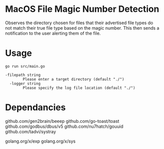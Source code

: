 # MacOS File Magic Number Detection

Observes the directory chosen for files that their advertised file types do not match their true file type based on the magic number. This then sends a notification to the user alerting them of the file.




# Usage

```
go run src/main.go

```

```
-filepath string
        Please enter a target directory (default "./")
  -logger string
        Please specify the log file location (default "./")
```


# Dependancies

github.com/gen2brain/beeep
github.com/go-toast/toast
github.com/godbus/dbus/v5
github.com/nu7hatch/gouuid
github.com/tadvi/systray

golang.org/x/exp
golang.org/x/sys